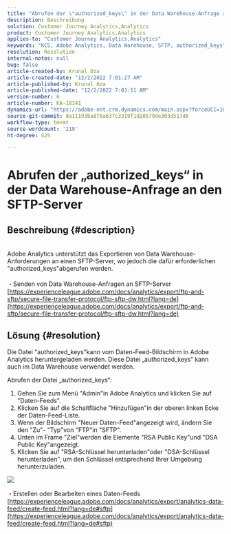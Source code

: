 ```yaml
---
title: "Abrufen der \"authorized_keys\" in der Data Warehouse-Anfrage an den SFTP-Server"
description: Beschreibung
solution: Customer Journey Analytics,Analytics
product: Customer Journey Analytics,Analytics
applies-to: "Customer Journey Analytics,Analytics"
keywords: "KCS, Adobe Analytics, Data Warehouse, SFTP, authorized_keys"
resolution: Resolution
internal-notes: null
bug: false
article-created-by: Krunal Oza
article-created-date: "12/2/2022 7:01:27 AM"
article-published-by: Krunal Oza
article-published-date: "12/2/2022 7:03:51 AM"
version-number: 6
article-number: KA-18141
dynamics-url: "https://adobe-ent.crm.dynamics.com/main.aspx?forceUCI=1&pagetype=entityrecord&etn=knowledgearticle&id=2ac0f521-0f72-ed11-9561-6045bd006c82"
source-git-commit: da11193ba876a637c3319f1d20579de303d517d6
workflow-type: tm+mt
source-wordcount: '219'
ht-degree: 42%

---
```


# Abrufen der „authorized_keys“ in der Data Warehouse-Anfrage an den SFTP-Server

## Beschreibung {#description}

<br>Adobe Analytics unterstützt das Exportieren von Data Warehouse-Anforderungen an einen SFTP-Server, wo jedoch die dafür erforderlichen &quot;authorized_keys&quot;abgerufen werden.<br><br>
・Senden von Data Warehouse-Anfragen an SFTP-Server
[https://experienceleague.adobe.com/docs/analytics/export/ftp-and-sftp/secure-file-transfer-protocol/ftp-sftp-dw.html?lang=de](https://experienceleague.adobe.com/docs/analytics/export/ftp-and-sftp/secure-file-transfer-protocol/ftp-sftp-dw.html?lang=de)

## Lösung {#resolution}


Die Datei &quot;authorized_keys&quot;kann vom Daten-Feed-Bildschirm in Adobe Analytics heruntergeladen werden. Diese Datei „authorized_keys“ kann auch im Data Warehouse verwendet werden.

Abrufen der Datei „authorized_keys“:

1. Gehen Sie zum Menü &quot;Admin&quot;in Adobe Analytics und klicken Sie auf &quot;Daten-Feeds&quot;.
2. Klicken Sie auf die Schaltfläche &quot;Hinzufügen&quot;in der oberen linken Ecke der Daten-Feed-Liste.
3. Wenn der Bildschirm &quot;Neuer Daten-Feed&quot;angezeigt wird, ändern Sie den &quot;Zu&quot;- &quot;Typ&quot;von &quot;FTP&quot;in &quot;SFTP&quot;.
4. Unten im Frame &quot;Ziel&quot;werden die Elemente &quot;RSA Public Key&quot;und &quot;DSA Public Key&quot;angezeigt.
5. Klicken Sie auf &quot;RSA-Schlüssel herunterladen&quot;oder &quot;DSA-Schlüssel herunterladen&quot;, um den Schlüssel entsprechend Ihrer Umgebung herunterzuladen.


![](assets/50e37472-899b-ec11-b400-00224805a4ef.png)

・Erstellen oder Bearbeiten eines Daten-Feeds
[https://experienceleague.adobe.com/docs/analytics/export/analytics-data-feed/create-feed.html?lang=de#sftp](https://experienceleague.adobe.com/docs/analytics/export/analytics-data-feed/create-feed.html?lang=de#sftp)
